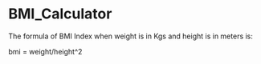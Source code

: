 # BMI_Calculator

The formula of BMI Index when weight is in Kgs and height is in meters is:

bmi = weight/height^2        